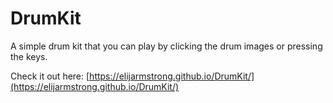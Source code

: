 # DrumKit
A simple drum kit that you can play by clicking the drum images or pressing the keys.

Check it out here: [https://elijarmstrong.github.io/DrumKit/](https://elijarmstrong.github.io/DrumKit/)

